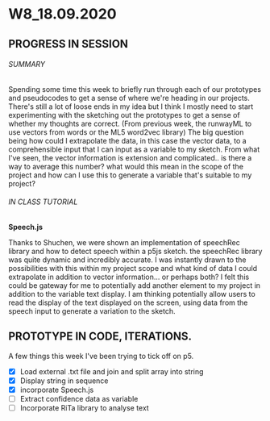 # W8_18.09.2020

## PROGRESS IN SESSION

###### SUMMARY

Spending some time this week to briefly run through each of our prototypes and pseudocodes to get a sense of where we're heading in our projects. There's still a lot of loose ends in my idea but I think I mostly need to start experimenting with the sketching out the prototypes to get a sense of whether my thoughts are correct. (From previous week, the runwayML to use vectors from words or the ML5 word2vec library) The big question being how could I extrapolate the data, in this case the vector data, to a comprehensible input that I can input as a variable to my sketch. From what I've seen, the vector information is extension and complicated.. is there a way to average this number? what would this mean in the scope of the project and how can I use this to generate a variable that's suitable to my project?<br/>

###### IN CLASS TUTORIAL

**Speech.js**

Thanks to Shuchen, we were shown an implementation of speechRec library and how to detect speech within a p5js sketch. the speechRec library was quite dynamic and incredibly accurate. I was instantly drawn to the possibilities with this within my project scope and what kind of data I could extrapolate in addition to vector information... or perhaps both? I felt this could be gateway for me to potentially add another element to my project in addition to the variable text display. I am thinking potentially allow users to read the display of the text displayed on the screen, using data from the speech input to generate a variation to the sketch.

## PROTOTYPE IN CODE, ITERATIONS.

A few things this week I've been trying to tick off on p5.
- [x] Load external .txt file and join and split array into string
- [x] Display string in sequence
- [x] incorporate Speech.js
- [ ] Extract confidence data as variable
- [ ] Incorporate RiTa library to analyse text
